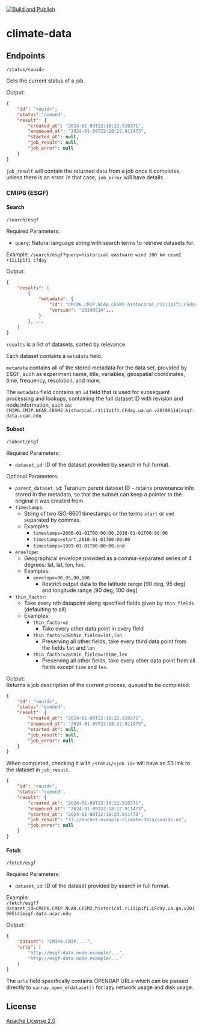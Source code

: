 [![Build and Publish](https://github.com/DARPA-ASKEM/service-template/actions/workflows/publish.yaml/badge.svg?event=push)](https://github.com/DARPA-ASKEM/service-template/actions/workflows/publish.yaml)

# climate-data 

## Endpoints

`/status/<uuid>`

Gets the current status of a job. 

Output:

```json
{
    "id": "<uuid>",
    "status":"queued",
    "result": {
        "created_at": "2024-01-09T22:18:22.910371",
        "enqueued_at": "2024-01-09T22:18:22.911473",
        "started_at": null,
        "job_result": null,
        "job_error": null
    }
}
```

`job_result` will contain the returned data from a job once it completes, unless there is an error. In that case, `job_error` will have details. 


### CMIP6 (ESGF)

#### Search

`/search/esgf`

Required Parameters:
  * `query`: Natural language string with search terms to retrieve datasets for. 

Example: `/search/esgf?query=historical eastward wind 100 km cesm2 r11i1p1f1 cfday`

Output:  
```json
{
    "results": [
        {
            "metadata": {
                "id": "CMIP6.CMIP.NCAR.CESM2.historical.r11i1p1f1.CFday.ua.gn.v20190514|aims3.llnl.gov",
                "version": "20190514"...
            }
        }, ...
    ]
}
```

`results` is a list of datasets, sorted by relevance. 

Each dataset contains a `metadata` field. 

`metadata` contains all of the stored metadata for the data set, provided by ESGF, such as experiment name, title, variables, geospatial coordinates, time, frequency, resolution, and more. 

The `metadata` field contains an `id` field that is used for subsequent processing and lookups, containing the full dataset ID with revision and node information, such as: `CMIP6.CMIP.NCAR.CESM2.historical.r11i1p1f1.CFday.ua.gn.v20190514|esgf-data.ucar.edu`

#### Subset 

`/subset/esgf`

Required Parameters:
  * `dataset_id`: ID of the dataset provided by search in full format. 

Optional Parameters:
  * `parent_dataset_id`: Terarium parent dataset ID - retains provenance info stored in the metadata, so that the subset can keep a pointer to the original it was created from.
  * `timestamps`: 
    * String of two ISO-8601 timestamps or the terms `start` or `end` separated by commas.
    * Examples:
      * `timestamps=2000-01-01T00:00:00,2010-01-01T00:00:00`
      * `timestamps=start,2010-01-01T00:00:00`
      * `timestamps=1999-01-01T00:00:00,end`
  * `envelope`:
    * Geographical envelope provided as a comma-separated series of 4 degrees: lat, lat, lon, lon. 
    * Examples:
      * `envelope=90,95,90,100`
        * Restrict output data to the latitude range [90 deg, 95 deg] and longitude range [90 deg, 100 deg]
  * `thin_factor`:
    * Take every nth datapoint along specified fields given by `thin_fields` (defaulting to all).
    * Examples:
      * `thin_factor=2`
        * Take every other data point in every field
      * `thin_factor=3&thin_fields=lat,lon`
        * Preserving all other fields, take every third data point from the fields `lat` and `lon`
      * `thin_factor=2&thin_fields=!time,lev`
        * Preserving all other fields, take every other data point from all fields *except* `time` and `lev`. 

Output:  
Returns a job description of the current process, queued to be completed. 

```json
{
    "id": "<uuid>",
    "status":"queued",
    "result": {
        "created_at": "2024-01-09T22:18:22.910371",
        "enqueued_at": "2024-01-09T22:18:22.911473",
        "started_at": null,
        "job_result": null,
        "job_error": null
    }
}
```

When completed, checking it with `/status/<job id>` will have an S3 link to the dataset in `job_result`.

```json
{
    "id": "<uuid>",
    "status":"queued",
    "result": {
        "created_at": "2024-01-09T22:18:22.910371",
        "enqueued_at": "2024-01-09T22:18:22.911473",
        "started_at": "2024-01-09T22:18:23.911473",
        "job_result": "s3://bucket-example-climate-data/<uuid>.nc",
        "job_error": null
    }
}
```

#### Fetch

`/fetch/esgf`  

Required Parameters:
  * `dataset_id`: ID of the dataset provided by search in full format. 

Example:  
`/fetch/esgf?dataset_id=CMIP6.CMIP.NCAR.CESM2.historical.r11i1p1f1.CFday.ua.gn.v20190514|esgf-data.ucar.edu`  

Output:
```json
{
    "dataset": "CMIP6.CMIP....",
    "urls": [
        "http://esgf-data.node.example/...",
        "http://esgf-data.node.example/..."
    ]
}
```

The `urls` field specifically contains OPENDAP URLs which can be passed directly to `xarray.open_mfdataset()` for lazy network usage and disk usage. 

## License

[Apache License 2.0](LICENSE)
